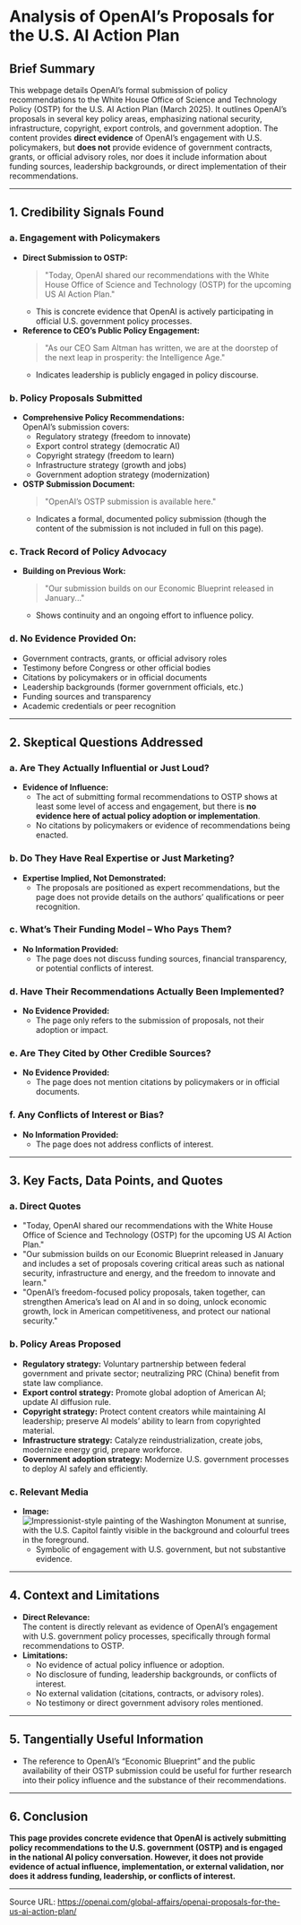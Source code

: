 # Analysis of OpenAI’s Proposals for the U.S. AI Action Plan

## Brief Summary

This webpage details OpenAI’s formal submission of policy recommendations to the White House Office of Science and Technology Policy (OSTP) for the U.S. AI Action Plan (March 2025). It outlines OpenAI’s proposals in several key policy areas, emphasizing national security, infrastructure, copyright, export controls, and government adoption. The content provides **direct evidence** of OpenAI’s engagement with U.S. policymakers, but **does not** provide evidence of government contracts, grants, or official advisory roles, nor does it include information about funding sources, leadership backgrounds, or direct implementation of their recommendations.

---

## 1. **Credibility Signals Found**

### a. **Engagement with Policymakers**
- **Direct Submission to OSTP:**  
  > "Today, OpenAI shared our recommendations with the White House Office of Science and Technology (OSTP) for the upcoming US AI Action Plan."
  - This is concrete evidence that OpenAI is actively participating in official U.S. government policy processes.
- **Reference to CEO’s Public Policy Engagement:**  
  > "As our CEO Sam Altman has written, we are at the doorstep of the next leap in prosperity: the Intelligence Age."
  - Indicates leadership is publicly engaged in policy discourse.

### b. **Policy Proposals Submitted**
- **Comprehensive Policy Recommendations:**  
  OpenAI’s submission covers:
  - Regulatory strategy (freedom to innovate)
  - Export control strategy (democratic AI)
  - Copyright strategy (freedom to learn)
  - Infrastructure strategy (growth and jobs)
  - Government adoption strategy (modernization)
- **OSTP Submission Document:**  
  > "OpenAI’s OSTP submission is available here."
  - Indicates a formal, documented policy submission (though the content of the submission is not included in full on this page).

### c. **Track Record of Policy Advocacy**
- **Building on Previous Work:**  
  > "Our submission builds on our Economic Blueprint released in January..."
  - Shows continuity and an ongoing effort to influence policy.

### d. **No Evidence Provided On:**
- Government contracts, grants, or official advisory roles
- Testimony before Congress or other official bodies
- Citations by policymakers or in official documents
- Leadership backgrounds (former government officials, etc.)
- Funding sources and transparency
- Academic credentials or peer recognition

---

## 2. **Skeptical Questions Addressed**

### a. **Are They Actually Influential or Just Loud?**
- **Evidence of Influence:**  
  - The act of submitting formal recommendations to OSTP shows at least some level of access and engagement, but there is **no evidence here of actual policy adoption or implementation**.
  - No citations by policymakers or evidence of recommendations being enacted.

### b. **Do They Have Real Expertise or Just Marketing?**
- **Expertise Implied, Not Demonstrated:**  
  - The proposals are positioned as expert recommendations, but the page does not provide details on the authors’ qualifications or peer recognition.

### c. **What’s Their Funding Model – Who Pays Them?**
- **No Information Provided:**  
  - The page does not discuss funding sources, financial transparency, or potential conflicts of interest.

### d. **Have Their Recommendations Actually Been Implemented?**
- **No Evidence Provided:**  
  - The page only refers to the submission of proposals, not their adoption or impact.

### e. **Are They Cited by Other Credible Sources?**
- **No Evidence Provided:**  
  - The page does not mention citations by policymakers or in official documents.

### f. **Any Conflicts of Interest or Bias?**
- **No Information Provided:**  
  - The page does not address conflicts of interest.

---

## 3. **Key Facts, Data Points, and Quotes**

### a. **Direct Quotes**
- "Today, OpenAI shared our recommendations with the White House Office of Science and Technology (OSTP) for the upcoming US AI Action Plan."
- "Our submission builds on our Economic Blueprint released in January and includes a set of proposals covering critical areas such as national security, infrastructure and energy, and the freedom to innovate and learn."
- "OpenAI’s freedom-focused policy proposals, taken together, can strengthen America’s lead on AI and in so doing, unlock economic growth, lock in American competitiveness, and protect our national security."

### b. **Policy Areas Proposed**
- **Regulatory strategy:** Voluntary partnership between federal government and private sector; neutralizing PRC (China) benefit from state law compliance.
- **Export control strategy:** Promote global adoption of American AI; update AI diffusion rule.
- **Copyright strategy:** Protect content creators while maintaining AI leadership; preserve AI models’ ability to learn from copyrighted material.
- **Infrastructure strategy:** Catalyze reindustrialization, create jobs, modernize energy grid, prepare workforce.
- **Government adoption strategy:** Modernize U.S. government processes to deploy AI safely and efficiently.

### c. **Relevant Media**
- **Image:**  
  ![Impressionist-style painting of the Washington Monument at sunrise, with the U.S. Capitol faintly visible in the background and colourful trees in the foreground.](https://images.ctfassets.net/kftzwdyauwt9/4GF4Rgu2MWXNRp41oLMtXd/c42bb385333c2aa25af9037465f1bff6/OSTP_Hero.png?w=3840&q=90&fm=webp)
  - Symbolic of engagement with U.S. government, but not substantive evidence.

---

## 4. **Context and Limitations**

- **Direct Relevance:**  
  The content is directly relevant as evidence of OpenAI’s engagement with U.S. government policy processes, specifically through formal recommendations to OSTP.
- **Limitations:**  
  - No evidence of actual policy influence or adoption.
  - No disclosure of funding, leadership backgrounds, or conflicts of interest.
  - No external validation (citations, contracts, or advisory roles).
  - No testimony or direct government advisory roles mentioned.

---

## 5. **Tangentially Useful Information**

- The reference to OpenAI’s “Economic Blueprint” and the public availability of their OSTP submission could be useful for further research into their policy influence and the substance of their recommendations.

---

## 6. **Conclusion**

**This page provides concrete evidence that OpenAI is actively submitting policy recommendations to the U.S. government (OSTP) and is engaged in the national AI policy conversation. However, it does not provide evidence of actual influence, implementation, or external validation, nor does it address funding, leadership, or conflicts of interest.**

---

Source URL: https://openai.com/global-affairs/openai-proposals-for-the-us-ai-action-plan/